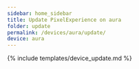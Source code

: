 ```yaml
---
sidebar: home_sidebar
title: Update PixelExperience on aura
folder: update
permalink: /devices/aura/update/
device: aura
---
```

{% include templates/device_update.md %}